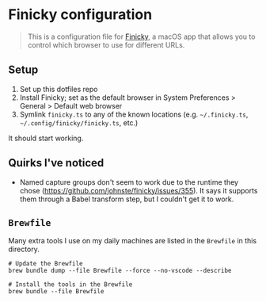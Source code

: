 # Finicky configuration

> This is a configuration file for [Finicky](https://github.com/johnste/finicky), a macOS app that allows you to control which browser to use for different URLs.

## Setup

1. Set up this dotfiles repo
2. Install Finicky; set as the default browser in System Preferences > General > Default web browser
3. Symlink `finicky.ts` to any of the known locations (e.g. `~/.finicky.ts`, `~/.config/finicky/finicky.ts`, etc.)

It should start working.

## Quirks I've noticed

-   Named capture groups don't seem to work due to the runtime they chose (https://github.com/johnste/finicky/issues/355). It says it supports them through a Babel transform step, but I couldn't get it to work.

## `Brewfile`

Many extra tools I use on my daily machines are listed in the `Brewfile` in this directory.

```shell
# Update the Brewfile
brew bundle dump --file Brewfile --force --no-vscode --describe

# Install the tools in the Brewfile
brew bundle --file Brewfile
```
